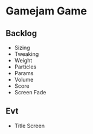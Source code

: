 # Gamejam Game

## Backlog
 - Sizing
 - Tweaking
  - Weight
  - Particles
  - Params
  - Volume
 - Score
 - Screen Fade

## Evt
 - Title Screen
